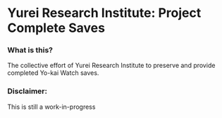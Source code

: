 # Yurei Research Institute: Project Complete Saves

### What is this?
The collective effort of Yurei Research Institute to preserve and provide completed Yo-kai Watch saves.

### Disclaimer:
This is still a work-in-progress
